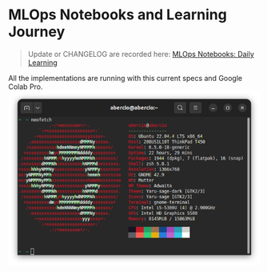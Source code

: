 # MLOps Notebooks and Learning Journey

> Update or CHANGELOG are recorded here: [MLOps Notebooks: Daily Learning](https://pandohansamuel19.notion.site/ea321f9d82154f04919cff9cbd38ddc5?v=15354b42e3144ef5bad1e71336afad46&pvs=4)

All the implementations are running with this current specs and Google Colab Pro.
![T450](assets/T450.png)